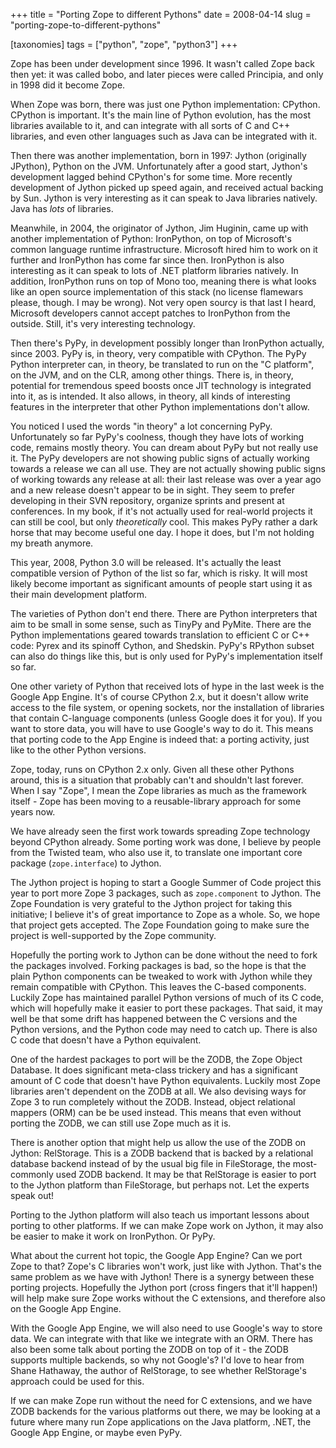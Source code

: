 +++
title = "Porting Zope to different Pythons"
date = 2008-04-14
slug = "porting-zope-to-different-pythons"

[taxonomies]
tags = ["python", "zope", "python3"]
+++

Zope has been under development since 1996. It wasn't called Zope back
then yet: it was called bobo, and later pieces were called Principia,
and only in 1998 did it become Zope.

When Zope was born, there was just one Python implementation: CPython.
CPython is important. It's the main line of Python evolution, has the
most libraries available to it, and can integrate with all sorts of C
and C++ libraries, and even other languages such as Java can be
integrated with it.

Then there was another implementation, born in 1997: Jython (originally
JPython), Python on the JVM. Unfortunately after a good start, Jython's
development lagged behind CPython's for some time. More recently
development of Jython picked up speed again, and received actual backing
by Sun. Jython is very interesting as it can speak to Java libraries
natively. Java has _lots_ of libraries.

Meanwhile, in 2004, the originator of Jython, Jim Huginin, came up with
another implementation of Python: IronPython, on top of Microsoft's
common language runtime infrastructure. Microsoft hired him to work on
it further and IronPython has come far since then. IronPython is also
interesting as it can speak to lots of .NET platform libraries natively.
In addition, IronPython runs on top of Mono too, meaning there is what
looks like an open source implementation of this stack (no license
flamewars please, though. I may be wrong). Not very open sourcy is that
last I heard, Microsoft developers cannot accept patches to IronPython
from the outside. Still, it's very interesting technology.

Then there's PyPy, in development possibly longer than IronPython
actually, since 2003. PyPy is, in theory, very compatible with CPython.
The PyPy Python interpreter can, in theory, be translated to run on the
"C platform", on the JVM, and on the CLR, among other things. There is,
in theory, potential for tremendous speed boosts once JIT technology is
integrated into it, as is intended. It also allows, in theory, all kinds
of interesting features in the interpreter that other Python
implementations don't allow.

You noticed I used the words "in theory" a lot concerning PyPy.
Unfortunately so far PyPy's coolness, though they have lots of working
code, remains mostly theory. You can dream about PyPy but not really use
it. The PyPy developers are not showing public signs of actually working
towards a release we can all use. They are not actually showing public
signs of working towards any release at all: their last release was over
a year ago and a new release doesn't appear to be in sight. They seem to
prefer developing in their SVN repository, organize sprints and present
at conferences. In my book, if it's not actually used for real-world
projects it can still be cool, but only _theoretically_ cool. This makes
PyPy rather a dark horse that may become useful one day. I hope it does,
but I'm not holding my breath anymore.

This year, 2008, Python 3.0 will be released. It's actually the least
compatible version of Python of the list so far, which is risky. It will
most likely become important as significant amounts of people start
using it as their main development platform.

The varieties of Python don't end there. There are Python interpreters
that aim to be small in some sense, such as TinyPy and PyMite. There are
the Python implementations geared towards translation to efficient C or
C++ code: Pyrex and its spinoff Cython, and Shedskin. PyPy's RPython
subset can also do things like this, but is only used for PyPy's
implementation itself so far.

One other variety of Python that received lots of hype in the last week
is the Google App Engine. It's of course CPython 2.x, but it doesn't
allow write access to the file system, or opening sockets, nor the
installation of libraries that contain C-language components (unless
Google does it for you). If you want to store data, you will have to use
Google's way to do it. This means that porting code to the App Engine is
indeed that: a porting activity, just like to the other Python versions.

Zope, today, runs on CPython 2.x only. Given all these other Pythons
around, this is a situation that probably can't and shouldn't last
forever. When I say "Zope", I mean the Zope libraries as much as the
framework itself - Zope has been moving to a reusable-library approach
for some years now.

We have already seen the first work towards spreading Zope technology
beyond CPython already. Some porting work was done, I believe by people
from the Twisted team, who also use it, to translate one important core
package (`zope.interface`) to Jython.

The Jython project is hoping to start a Google Summer of Code project
this year to port more Zope 3 packages, such as `zope.component` to
Jython. The Zope Foundation is very grateful to the Jython project for
taking this initiative; I believe it's of great importance to Zope as a
whole. So, we hope that project gets accepted. The Zope Foundation going
to make sure the project is well-supported by the Zope community.

Hopefully the porting work to Jython can be done without the need to
fork the packages involved. Forking packages is bad, so the hope is that
the plain Python components can be tweaked to work with Jython while
they remain compatible with CPython. This leaves the C-based components.
Luckily Zope has maintained parallel Python versions of much of its C
code, which will hopefully make it easier to port these packages. That
said, it may well be that some drift has happened between the C versions
and the Python versions, and the Python code may need to catch up. There
is also C code that doesn't have a Python equivalent.

One of the hardest packages to port will be the ZODB, the Zope Object
Database. It does significant meta-class trickery and has a significant
amount of C code that doesn't have Python equivalents. Luckily most Zope
libraries aren't dependent on the ZODB at all. We also devising ways for
Zope 3 to run completely without the ZODB. Instead, object relational
mappers (ORM) can be be used instead. This means that even without
porting the ZODB, we can still use Zope much as it is.

There is another option that might help us allow the use of the ZODB on
Jython: RelStorage. This is a ZODB backend that is backed by a
relational database backend instead of by the usual big file in
FileStorage, the most-commonly used ZODB backend. It may be that
RelStorage is easier to port to the Jython platform than FileStorage,
but perhaps not. Let the experts speak out!

Porting to the Jython platform will also teach us important lessons
about porting to other platforms. If we can make Zope work on Jython, it
may also be easier to make it work on IronPython. Or PyPy.

What about the current hot topic, the Google App Engine? Can we port
Zope to that? Zope's C libraries won't work, just like with Jython.
That's the same problem as we have with Jython! There is a synergy
between these porting projects. Hopefully the Jython port (cross fingers
that it'll happen!) will help make sure Zope works without the C
extensions, and therefore also on the Google App Engine.

With the Google App Engine, we will also need to use Google's way to
store data. We can integrate with that like we integrate with an ORM.
There has also been some talk about porting the ZODB on top of it - the
ZODB supports multiple backends, so why not Google's? I'd love to hear
from Shane Hathaway, the author of RelStorage, to see whether
RelStorage's approach could be used for this.

If we can make Zope run without the need for C extensions, and we have
ZODB backends for the various platforms out there, we may be looking at
a future where many run Zope applications on the Java platform, .NET,
the Google App Engine, or maybe even PyPy.

